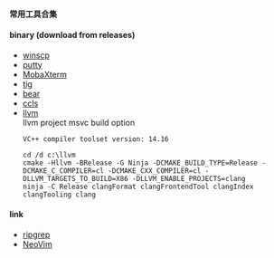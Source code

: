 #### 常用工具合集

#### binary (download from releases)
* [winscp](https://winscp.net)
* [putty](https://www.chiark.greenend.org.uk/~sgtatham/putty)
* [MobaXterm](https://mobaxterm.mobatek.net/)
* [tig](https://github.com/jonas/tig)
* [bear](https://github.com/rizsotto/Bear)
* [ccls](https://github.com/MaskRay/ccls)
* [llvm](https://github.com/llvm/llvm-project)</BR>
    llvm project msvc build option
    ```
    VC++ compiler toolset version: 14.16

    cd /d c:\llvm
    cmake -Hllvm -BRelease -G Ninja -DCMAKE_BUILD_TYPE=Release -DCMAKE_C_COMPILER=cl -DCMAKE_CXX_COMPILER=cl -DLLVM_TARGETS_TO_BUILD=X86 -DLLVM_ENABLE_PROJECTS=clang
    ninja -C Release clangFormat clangFrontendTool clangIndex clangTooling clang
    ```

#### link
* [ripgrep](https://github.com/BurntSushi/ripgrep)
* [NeoVim](https://github.com/neovim/neovim/releases/latest)


